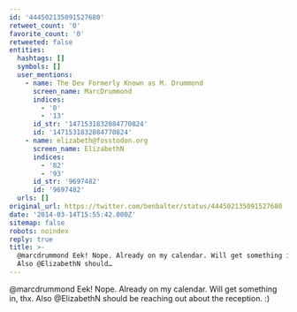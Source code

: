 ```yaml
---
id: '444502135091527680'
retweet_count: '0'
favorite_count: '0'
retweeted: false
entities:
  hashtags: []
  symbols: []
  user_mentions:
    - name: The Dev Formerly Known as M. Drummond
      screen_name: MarcDrummond
      indices:
        - '0'
        - '13'
      id_str: '1471531832084770824'
      id: '1471531832084770824'
    - name: elizabeth@fosstodon.org
      screen_name: ElizabethN
      indices:
        - '82'
        - '93'
      id_str: '9697482'
      id: '9697482'
  urls: []
original_url: https://twitter.com/benbalter/status/444502135091527680
date: '2014-03-14T15:55:42.000Z'
sitemap: false
robots: noindex
reply: true
title: >-
  @marcdrummond Eek! Nope. Already on my calendar. Will get something in, thx.
  Also @ElizabethN should…
---
```


@marcdrummond Eek! Nope. Already on my calendar. Will get something in, thx. Also @ElizabethN should be reaching out about the reception. :)